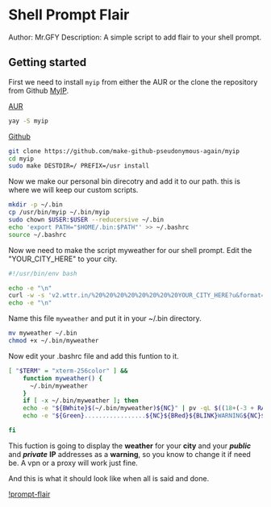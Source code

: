 <!-- Markdownlint-disable -->
# Shell Prompt Flair

Author: Mr.GFY
Description: A simple script to add flair to your shell prompt.

## Getting started

First we need to install `myip` from either the AUR or the clone the repository from Github [MyIP](https://github.com/make-github-pseudonymous-again/myip).

<u>AUR</u>

```bash
yay -S myip
```
<u>Github</u>

```bash
git clone https://github.com/make-github-pseudonymous-again/myip
cd myip
sudo make DESTDIR=/ PREFIX=/usr install
```

Now we make our personal bin direcotry and add it to our path.
this is where we will keep our custom scripts.

```bash
mkdir -p ~/.bin
cp /usr/bin/myip ~/.bin/myip
sudo chown $USER:$USER --reducersive ~/.bin
echo 'export PATH="$HOME/.bin:$PATH"' >> ~/.bashrc
source ~/.bashrc
```

Now we need to make the script myweather for our shell prompt.
Edit the "YOUR_CITY_HERE" to your city.

```bash
#!/usr/bin/env bash

echo -e "\n"
curl -w -s 'v2.wttr.in/%20%20%20%20%20%20%20%20YOUR_CITY_HERE?u&format=%l\n%20%20%20%20Current%20Weather%20Forecast\n*%20Currently%20the%20temp.%20is:%20%c%t\n*%20But%20feels%20like:%20%f\n*%20With%20a%20U.V.%20index%20of:%20%u\n*%20Todays%20Sunrise%20is%20at:%20%S\n*%20Tonights%20Sunset%20is%20at:%20%s' 2>/dev/null
echo -e "\n"
```

Name this file `myweather` and put it in your ~/.bin directory.

```bash
mv myweather ~/.bin
chmod +x ~/.bin/myweather
```

Now edit your .bashrc file and add this funtion to it.

```bash
[ "$TERM" = "xterm-256color" ] &&
    function myweather() {
      ~/.bin/myweather
    }
    if [ -x ~/.bin/myweather ]; then
    echo -e "${BWhite}$(~/.bin/myweather)${NC}" | pv -qL $((18+(-3 + RANDOM%5))) && sleep 2 && clear &&
    echo -e "${Green}.................${NC}${BRed}${BLINK}WARNING${NC}${Green}.................${NC}\n${BPurple} --- ${NC}${BBlue}力${NC}${BPurple}--- ${NC}${BRed}Anonymize your network${BPurple} ---${NC}${BBlue} 撚${NC}${BPurple}-- ${NC}\n${Green}.........................................${NC}\n${White} 數${NC}${BRed}Public IP Address: ${NC}${Black}${On_White}$(myip public)${NC}\n${White} ﲬ${NC}${BRed} Private IP Address: ${NC}${Black}${On_White}$(myip private)${NC}\n${Green}.........................................${NC}\n${BPurple} --- ${NC}${BGreen}${NC}${BPurple} --- ${NC}${BGreen}Use a${NC}${BRed} VPN${NC}${BPurple} --- ${NC}${BGreen}or a${NC}${BPurple} --- ${NC}${BRed}Socks5 PROXY${NC}${BPurple} --- ${NC}${BYellow}${NC}${BPurple} --- ${NC}" | pv -qL $((28+(-3 + RANDOM%5)))

fi
```

This fuction is going to display the **weather** for your **city** and your ***public*** and ***private*** **IP** addresses as a **warning**, so you know to change it if need be. A vpn or a proxy will work just fine.

And this is what it should look like when all is said and done.

[!prompt-flair](https://user-images.githubusercontent.com/68724228/111083111-1b2b4a00-84d9-11eb-9b9a-1b2b4a0d9b9a.mp4)
